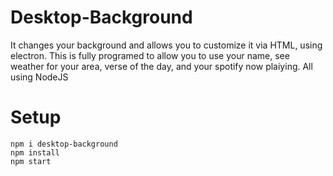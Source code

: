 # Desktop-Background
It changes your background and allows you to customize it via HTML, using electron. This is fully programed to allow you to use your name, see weather for your area, verse of the day, and your spotify now plaiying. All using NodeJS

# Setup

```
npm i desktop-background
npm install
npm start
```
